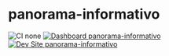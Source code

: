 # panorama-informativo

![CI none](https://img.shields.io/badge/ci-none-orange.svg)
[![Dashboard panorama-informativo](https://img.shields.io/badge/dashboard-panorama_informativo-yellow.svg)](https://dashboard.pantheon.io/sites/c79dfb10-f6ac-4d3b-aa35-43f6e51602ee#dev/code)
[![Dev Site panorama-informativo](https://img.shields.io/badge/site-panorama_informativo-blue.svg)](http://dev-panorama-informativo.pantheonsite.io/)